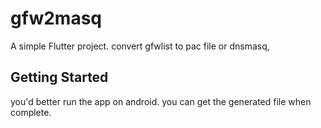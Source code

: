 # gfw2masq

A simple Flutter project. convert gfwlist to pac file or dnsmasq, 

## Getting Started

you'd better run  the app on android. you can get the generated file when complete.
